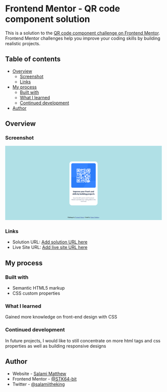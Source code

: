 # Frontend Mentor - QR code component solution

This is a solution to the [QR code component challenge on Frontend Mentor](https://www.frontendmentor.io/challenges/qr-code-component-iux_sIO_H). Frontend Mentor challenges help you improve your coding skills by building realistic projects. 

## Table of contents

- [Overview](#overview)
  - [Screenshot](#screenshot)
  - [Links](#links)
- [My process](#my-process)
  - [Built with](#built-with)
  - [What I learned](#what-i-learned)
  - [Continued development](#continued-development)
- [Author](#author)



## Overview

### Screenshot

![](Screenshot_2023-03-17%20Frontend%20Mentor%20QR%20code%20component.png)


### Links

- Solution URL: [Add solution URL here](https://your-solution-url.com)
- Live Site URL: [Add live site URL here](https://your-live-site-url.com)

## My process

### Built with

- Semantic HTML5 markup
- CSS custom properties



### What I learned

Gained more knowledge on front-end design with CSS


### Continued development

In future projects, I would like to still concentrate on more html tags and css properties as well as building responsive designs


## Author

- Website - [Salami Matthew](https://www.your-site.com)
- Frontend Mentor - [@STK64-bit](https://www.frontendmentor.io/profile/yourusername)
- Twitter - [@salamiitheking](https://www.twitter.com/yourusername)


